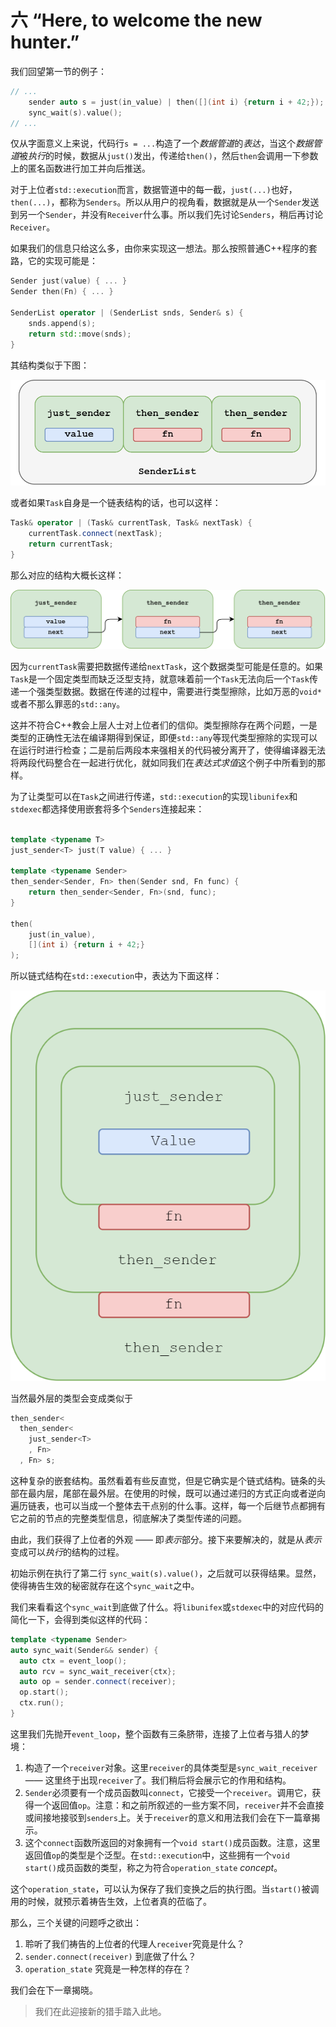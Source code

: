 # 六 “Here, to welcome the new hunter.”

我们回望第一节的例子：

``` C++
// ...
    sender auto s = just(in_value) | then([](int i) {return i + 42;});
    sync_wait(s).value();
// ...
```

仅从字面意义上来说，代码行`s = ...`构造了一个*数据管道*的*表达*，当这个*数据管道*被*执行*的时候，数据从`just()`发出，传递给`then()`，然后`then`会调用一下参数上的匿名函数进行加工并向后推送。

对于上位者`std::execution`而言，数据管道中的每一截，`just(...)`也好，`then(...)`，都称为`Senders`。所以从用户的视角看，数据就是从一个`Sender`发送到另一个`Sender`，并没有`Receiver`什么事。所以我们先讨论`Senders`，稍后再讨论`Receiver`。

如果我们的信息只给这么多，由你来实现这一想法。那么按照普通C++程序的套路，它的实现可能是：

``` C++
Sender just(value) { ... }
Sender then(Fn) { ... }

SenderList operator | (SenderList snds, Sender& s) {
    snds.append(s);
    return std::move(snds);
}
```

其结构类似于下图：

![](media/Senders-List.png)

或者如果`Task`自身是一个链表结构的话，也可以这样：

``` C++
Task& operator | (Task& currentTask, Task& nextTask) {
    currentTask.connect(nextTask);
    return currentTask;
}
```

那么对应的结构大概长这样：

![](media/Senders-LinkedList.png)

因为`currentTask`需要把数据传递给`nextTask`，这个数据类型可能是任意的。如果`Task`是一个固定类型而缺乏泛型支持，就意味着前一个`Task`无法向后一个`Task`传递一个强类型数据。数据在传递的过程中，需要进行类型擦除，比如万恶的`void*`或者不那么罪恶的`std::any`。

这并不符合C++教会上层人士对上位者们的信仰。类型擦除存在两个问题，一是类型的正确性无法在编译期得到保证，即便`std::any`等现代类型擦除的实现可以在运行时进行检查；二是前后两段本来强相关的代码被分离开了，使得编译器无法将两段代码整合在一起进行优化，就如同我们在*表达式求值*这个例子中所看到的那样。

为了让类型可以在`Task`之间进行传递，`std::execution`的实现`libunifex`和`stdexec`都选择使用嵌套将多个`Senders`连接起来：

``` C++

template <typename T>
just_sender<T> just(T value) { ... }

template <typename Sender>
then_sender<Sender, Fn> then(Sender snd, Fn func) { 
    return then_sender<Sender, Fn>(snd, func);
}

then(
    just(in_value),
    [](int i) {return i + 42;}
);

```

所以链式结构在`std::execution`中，表达为下面这样：

![](media/Senders.png)

当然最外层的类型会变成类似于

``` C++
then_sender<
  then_sender<
    just_sender<T>
    , Fn>
  , Fn> s;
```

这种复杂的嵌套结构。虽然看着有些反直觉，但是它确实是个链式结构。链条的头部在最内层，尾部在最外层。在使用的时候，既可以通过递归的方式正向或者逆向遍历链表，也可以当成一个整体去干点别的什么事。这样，每一个后继节点都拥有它之前的节点的完整类型信息，彻底解决了类型传递的问题。

由此，我们获得了上位者的外观 —— 即*表示*部分。接下来要解决的，就是从*表示*变成可以*执行*的结构的过程。

初始示例在执行了第二行 `sync_wait(s).value()`，之后就可以获得结果。显然，使得祷告生效的秘密就存在这个`sync_wait`之中。

我们来看看这个`sync_wait`到底做了什么。将`libunifex`或`stdexec`中的对应代码的简化一下，会得到类似这样的代码：

``` C++
template <typename Sender>
auto sync_wait(Sender&& sender) {
  auto ctx = event_loop();
  auto rcv = sync_wait_receiver{ctx};
  auto op = sender.connect(receiver);
  op.start();
  ctx.run();
}
```

这里我们先抛开`event_loop`，整个函数有三条脐带，连接了上位者与猎人的梦境：
1. 构造了一个`receiver`对象。这里`receiver`的具体类型是`sync_wait_receiver` —— 这里终于出现`receiver`了。我们稍后将会展示它的作用和结构。
2. `Sender`必须要有一个成员函数叫`connect`，它接受一个`receiver`。调用它，获得一个返回值`op`。注意：和之前所叙述的一些方案不同，`receiver`并不会直接或间接地接驳到`senders`上。关于`receiver`的意义和用法我们会在下一篇章揭示。
3. 这个`connect`函数所返回的对象拥有一个`void start()`成员函数。注意，这里返回值`op`的类型是个泛型。在`std::execution`中，这些拥有一个`void start()`成员函数的类型，称之为符合`operation_state` *concept*。

这个`operation_state`，可以认为保存了我们变换之后的执行图。当`start()`被调用的时候，就预示着祷告生效，上位者真的莅临了。

那么，三个关键的问题呼之欲出：
1. 聆听了我们祷告的上位者的代理人`receiver`究竟是什么？
2. `sender.connect(receiver)` 到底做了什么？
3. `operation_state` 究竟是一种怎样的存在？

我们会在下一章揭晓。

> 我们在此迎接新的猎手踏入此地。